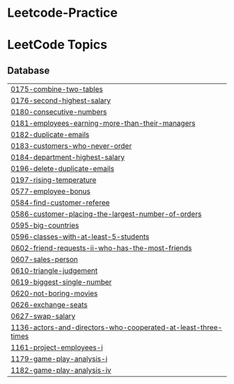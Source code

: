 # Leetcode-Practice
<!---LeetCode Topics Start-->
# LeetCode Topics
## Database
|  |
| ------- |
| [0175-combine-two-tables](https://github.com/viru9192/Leetcode-Practice/tree/master/0175-combine-two-tables) |
| [0176-second-highest-salary](https://github.com/viru9192/Leetcode-Practice/tree/master/0176-second-highest-salary) |
| [0180-consecutive-numbers](https://github.com/viru9192/Leetcode-Practice/tree/master/0180-consecutive-numbers) |
| [0181-employees-earning-more-than-their-managers](https://github.com/viru9192/Leetcode-Practice/tree/master/0181-employees-earning-more-than-their-managers) |
| [0182-duplicate-emails](https://github.com/viru9192/Leetcode-Practice/tree/master/0182-duplicate-emails) |
| [0183-customers-who-never-order](https://github.com/viru9192/Leetcode-Practice/tree/master/0183-customers-who-never-order) |
| [0184-department-highest-salary](https://github.com/viru9192/Leetcode-Practice/tree/master/0184-department-highest-salary) |
| [0196-delete-duplicate-emails](https://github.com/viru9192/Leetcode-Practice/tree/master/0196-delete-duplicate-emails) |
| [0197-rising-temperature](https://github.com/viru9192/Leetcode-Practice/tree/master/0197-rising-temperature) |
| [0577-employee-bonus](https://github.com/viru9192/Leetcode-Practice/tree/master/0577-employee-bonus) |
| [0584-find-customer-referee](https://github.com/viru9192/Leetcode-Practice/tree/master/0584-find-customer-referee) |
| [0586-customer-placing-the-largest-number-of-orders](https://github.com/viru9192/Leetcode-Practice/tree/master/0586-customer-placing-the-largest-number-of-orders) |
| [0595-big-countries](https://github.com/viru9192/Leetcode-Practice/tree/master/0595-big-countries) |
| [0596-classes-with-at-least-5-students](https://github.com/viru9192/Leetcode-Practice/tree/master/0596-classes-with-at-least-5-students) |
| [0602-friend-requests-ii-who-has-the-most-friends](https://github.com/viru9192/Leetcode-Practice/tree/master/0602-friend-requests-ii-who-has-the-most-friends) |
| [0607-sales-person](https://github.com/viru9192/Leetcode-Practice/tree/master/0607-sales-person) |
| [0610-triangle-judgement](https://github.com/viru9192/Leetcode-Practice/tree/master/0610-triangle-judgement) |
| [0619-biggest-single-number](https://github.com/viru9192/Leetcode-Practice/tree/master/0619-biggest-single-number) |
| [0620-not-boring-movies](https://github.com/viru9192/Leetcode-Practice/tree/master/0620-not-boring-movies) |
| [0626-exchange-seats](https://github.com/viru9192/Leetcode-Practice/tree/master/0626-exchange-seats) |
| [0627-swap-salary](https://github.com/viru9192/Leetcode-Practice/tree/master/0627-swap-salary) |
| [1136-actors-and-directors-who-cooperated-at-least-three-times](https://github.com/viru9192/Leetcode-Practice/tree/master/1136-actors-and-directors-who-cooperated-at-least-three-times) |
| [1161-project-employees-i](https://github.com/viru9192/Leetcode-Practice/tree/master/1161-project-employees-i) |
| [1179-game-play-analysis-i](https://github.com/viru9192/Leetcode-Practice/tree/master/1179-game-play-analysis-i) |
| [1182-game-play-analysis-iv](https://github.com/viru9192/Leetcode-Practice/tree/master/1182-game-play-analysis-iv) |
<!---LeetCode Topics End-->